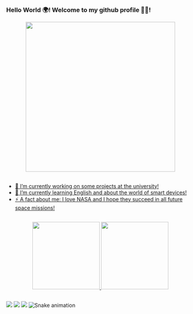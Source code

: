 ### Hello World 🌍! Welcome to my github profile 🎊🎈!
<div align="center">
<a href="https://github.com/MarcoAndradee">
  <img height="400em" src="https://user-images.githubusercontent.com/110206563/187045738-8feab63e-e346-410c-9fbf-074846025fb2.gif"/>
</div>

##
- 🔭 I’m currently working on some projects at the university!
- 🌱 I’m currently learning English and about the world of smart devices!
- ⚡ A fact about me: I love NASA and I hope they succeed in all future space missions!

##
<div align="center">
  <a href="https://github.com/MarcoAndradee">
  <img height="180em" src="https://github-readme-stats.vercel.app/api?username=MarcoAndradee&show_icons=true&theme=gotham&include_all_commits=true&count_private=true"/>
  <img height="180em" src="https://github-readme-stats.vercel.app/api/top-langs/?username=MarcoAndradee&layout=compact&langs_count=7&theme=gotham"/>
</div>

##
<div>
 <a href="https://www.instagram.com/marcoss_andradee/" target="_blank"><img src="https://img.shields.io/badge/Instagram-E4405F?style=for-the-badge&logo=instagram&logoColor=white" target="_blank"></a>
 <a href="https://www.facebook.com/profile.php?id=100002388707806"><img src="https://img.shields.io/badge/Facebook-1877F2?style=for-the-badge&logo=facebook&logoColor=white" target="_blank"></a>
 <a href="https://www.linkedin.com/in/marco-ant%C3%B4nio-andrade-4960a4232/"><img src="https://img.shields.io/badge/LinkedIn-0077B5?style=for-the-badge&logo=linkedin&logoColor=white" target="_blank"></a>
</div)

 ![Snake animation](https://github.com/MarcoAndradee/MarcoAndradee/blob/output/github-contribution-grid-snake.svg)
